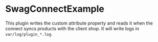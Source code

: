 # SwagConnectExample

This plugin writes the custom attribute property and reads it when the connect syncs products with the client shop. It will write logs in `var/log/plugin_*.log`.